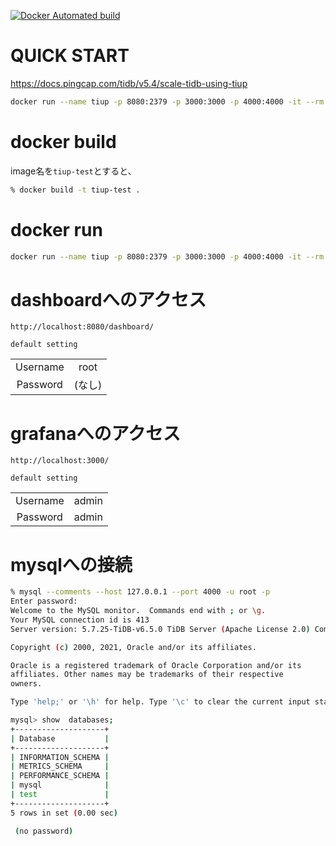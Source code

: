 [![Docker Automated build](https://badges.rhems-japan.com/api-get-dockerhub-badge.svg?user_id=zCPep23H7YFzCY90rQez&owner=rhemsjapan&namespace=rhemsjapan&name=tidb-local&timedelta=9)](https://hub.docker.com/r/rhemsjapan/tidb-local)

# QUICK START


https://docs.pingcap.com/tidb/v5.4/scale-tidb-using-tiup


```bash
docker run --name tiup -p 8080:2379 -p 3000:3000 -p 4000:4000 -it --rm  rhemsjapan/tidb-local:latest
```

# docker build

image名を`tiup-test`とすると、

```bash
% docker build -t tiup-test . 
```

# docker run

```bash
docker run --name tiup -p 8080:2379 -p 3000:3000 -p 4000:4000 -it --rm tiup-test
```

# dashboardへのアクセス

```
http://localhost:8080/dashboard/
```

`default setting`

|||
|:--:|:--:|
|Username|root|
|Password|(なし)|

# grafanaへのアクセス

```
http://localhost:3000/
```

`default setting`

|||
|:--:|:--:|
|Username|admin|
|Password|admin|

# mysqlへの接続

```bash
% mysql --comments --host 127.0.0.1 --port 4000 -u root -p
Enter password:
Welcome to the MySQL monitor.  Commands end with ; or \g.
Your MySQL connection id is 413
Server version: 5.7.25-TiDB-v6.5.0 TiDB Server (Apache License 2.0) Community Edition, MySQL 5.7 compatible

Copyright (c) 2000, 2021, Oracle and/or its affiliates.

Oracle is a registered trademark of Oracle Corporation and/or its
affiliates. Other names may be trademarks of their respective
owners.

Type 'help;' or '\h' for help. Type '\c' to clear the current input statement.

mysql> show  databases;
+--------------------+
| Database           |
+--------------------+
| INFORMATION_SCHEMA |
| METRICS_SCHEMA     |
| PERFORMANCE_SCHEMA |
| mysql              |
| test               |
+--------------------+
5 rows in set (0.00 sec)

 (no password)
```
